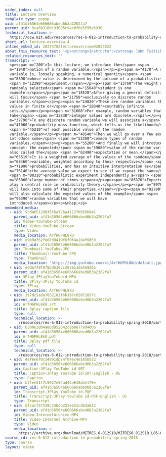 ```yaml
---
order_index: null
title: Lecture Overview
template_type: popup
uid: af41d36564e666666abed6b3a2262fa7
parent_uid: 9ca6b310dc93095c9ac0f0e5f95e6930
technical_location: >-
  https://ocw.mit.edu/resources/res-6-012-introduction-to-probability-spring-2018/part-i-the-fundamentals/lecture-overview-4
short_url: lecture-overview-4
inline_embed_id: 28274702lectureoverview92025523
about_this_resource_text: '<p><strong>Instructor:</strong> John Tsitsiklis</p>'
related_resources_text: ''
transcript: >-
  <p><span m="200">In this lecture, we introduce the</span> <span
  m="1940">notion of a random variable.</span></p><p><span m="4170">A random
  variable is, loosely speaking, a numerical quantity</span> <span
  m="8890">whose value is determined by the outcome of a probabilistic</span>
  <span m="12390">experiment.</span></p><p><span m="13760">The weight of a
  randomly selected</span> <span m="15640">student is one
  example.</span></p><p><span m="18520">After giving a general definition, we
  will focus</span> <span m="21750">exclusively on discrete random
  variables.</span></p><p><span m="24820">These are random variables that take
  values in finite or</span> <span m="28840">countably infinite
  sets.</span></p><p><span m="31660">For example, random variables that
  take</span> <span m="33830">integer values are discrete.</span></p><p><span
  m="37790">To any discrete random variable we will associate a</span> <span
  m="41060">probability mass function, which tells us the likelihood</span>
  <span m="45210">of each possible value of the random
  variable.</span></p><p><span m="48540">Then we will go over a few examples and
  introduce some</span> <span m="52360">common types of random
  variables.</span></p><p><span m="55200">And finally we will introduce a new
  concept- the expected</span> <span m="59680">value of the random variable,
  also called the</span> <span m="62490">expectation or mean.</span></p><p><span
  m="65519">It is a weighted average of the values of the random</span> <span
  m="68460">variable, weighted according to their respective</span> <span
  m="71990">probabilities, and has an intuitive interpretation as</span> <span
  m="76140">the average value we expect to see if we repeat the same</span>
  <span m="80310">probabilistic experiment independently a</span> <span
  m="83060">large number of times.</span></p><p><span m="85870">Expected values
  play a central role in probability theory.</span></p><p><span m="89700">We
  will look into some of their properties.</span></p><p><span m="92780">And we
  will also calculate the expected values of the example</span> <span
  m="96390">random variables that we will have
  introduced.</span></p><p>&nbsp;</p>
embedded_media:
  - uid: 9cd465120035f6a726a411270956b941
    parent_uid: af41d36564e666666abed6b3a2262fa7
    id: Video-YouTube-Stream
    title: Video-YouTube-Stream
    type: Video
    media_location: ArfHGPHL8kU
  - uid: e9e9af62fe87d8419f6f0f4a28af6d50
    parent_uid: af41d36564e666666abed6b3a2262fa7
    id: Thumbnail-YouTube-JPG
    title: Thumbnail-YouTube-JPG
    type: Thumbnail
    media_location: 'https://img.youtube.com/vi/ArfHGPHL8kU/default.jpg'
  - uid: edda749f8f85d639cc383e13da4692b5
    parent_uid: af41d36564e666666abed6b3a2262fa7
    id: 3Play-3PlayYouTubeid-MP4
    title: 3Play-3Play YouTube id
    type: 3Play
    media_location: ArfHGPHL8kU
  - uid: 317dc5ada7032182f6b197c05071657c
    parent_uid: af41d36564e666666abed6b3a2262fa7
    id: ArfHGPHL8kU.srt
    title: 3play caption file
    type: null
    technical_location: >-
      /resources/res-6-012-introduction-to-probability-spring-2018/part-i-the-fundamentals/lecture-overview-4/ArfHGPHL8kU.srt
  - uid: 85b0618b4a86d952642c8b8e779d4606
    parent_uid: af41d36564e666666abed6b3a2262fa7
    id: ArfHGPHL8kU.pdf
    title: 3play pdf file
    type: null
    technical_location: >-
      /resources/res-6-012-introduction-to-probability-spring-2018/part-i-the-fundamentals/lecture-overview-4/ArfHGPHL8kU.pdf
  - uid: 48f6e6f0c34891db74f04ec4e145b522
    parent_uid: af41d36564e666666abed6b3a2262fa7
    id: Caption-3Play YouTube id-SRT
    title: Caption-3Play YouTube id-SRT-English - US
    type: Caption
  - uid: b2fee51f7c5927e54ad42e618dde170e
    parent_uid: af41d36564e666666abed6b3a2262fa7
    id: Transcript-3Play YouTube id-PDF
    title: Transcript-3Play YouTube id-PDF-English - US
    type: Transcript
  - uid: dfcac757528c24bdb252ee31cd6da612
    parent_uid: af41d36564e666666abed6b3a2262fa7
    id: Video-InternetArchive-MP4
    title: Video-Internet Archive-MP4
    type: Video
    media_location: >-
      https://archive.org/download/MITRES.6-012S18/MITRES6_012S18_L05-01_300k.mp4
course_id: res-6-012-introduction-to-probability-spring-2018
type: course
layout: video
---
```

